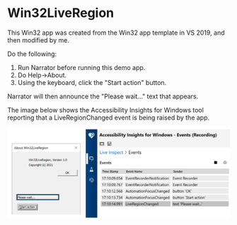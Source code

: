 # Win32LiveRegion

This Win32 app was created from the Win32 app template in VS 2019, and then modified by me.

Do the following:

1. Run Narrator before running this demo app.
2. Do Help->About.
3. Using the keyboard, click the "Start action" button. 

Narrator will then announce the "Please wait..." text that appears.

The image below shows the Accessibility Insights for Windows tool reporting that a LiveRegionChanged event is being raised by the app.

![The Accessibility Insights for Windows tool reporting that a LiveRegionChanged event is being raised by the app.](Win32LiveRegion/LR1.png)
